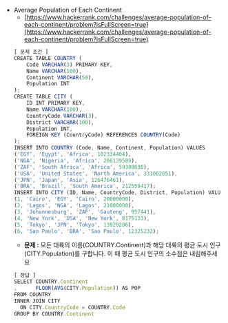 - Average Population of Each Continent
  - [https://www.hackerrank.com/challenges/average-population-of-each-continent/problem?isFullScreen=true](https://www.hackerrank.com/challenges/average-population-of-each-continent/problem?isFullScreen=true)
  ```jsx
  [ 문제 조건 ]
  CREATE TABLE COUNTRY (
      Code VARCHAR(3) PRIMARY KEY,
      Name VARCHAR(100),
      Continent VARCHAR(50),
      Population INT
  );
  CREATE TABLE CITY (
      ID INT PRIMARY KEY,
      Name VARCHAR(100),
      CountryCode VARCHAR(3),
      District VARCHAR(100),
      Population INT,
      FOREIGN KEY (CountryCode) REFERENCES COUNTRY(Code)
  );
  INSERT INTO COUNTRY (Code, Name, Continent, Population) VALUES
  ('EGY', 'Egypt', 'Africa', 102334404),
  ('NGA', 'Nigeria', 'Africa', 206139589),
  ('ZAF', 'South Africa', 'Africa', 59308690),
  ('USA', 'United States', 'North America', 331002651),
  ('JPN', 'Japan', 'Asia', 126476461),
  ('BRA', 'Brazil', 'South America', 212559417);
  INSERT INTO CITY (ID, Name, CountryCode, District, Population) VALUES
  (1, 'Cairo', 'EGY', 'Cairo', 20000000),
  (2, 'Lagos', 'NGA', 'Lagos', 21000000),
  (3, 'Johannesburg', 'ZAF', 'Gauteng', 957441),
  (4, 'New York', 'USA', 'New York', 8175133),
  (5, 'Tokyo', 'JPN', 'Tokyo', 13929286),
  (6, 'Sao Paulo', 'BRA', 'Sao Paulo', 12325232);
  ```
  - **문제 :** 모든 대륙의 이름(COUNTRY.Continent)과 해당 대륙의 평균 도시 인구(CITY.Population)를 구합니다. 이 때 평균 도시 인구의 소수점은 내림해주세요
  ```jsx
  [ 정답 ]
  SELECT COUNTRY.Continent
  ,      FLOOR(AVG(CITY.Population)) AS POP
  FROM COUNTRY
  INNER JOIN CITY
  	ON CITY.CountryCode = COUNTRY.Code
  GROUP BY COUNTRY.Continent
  ```
